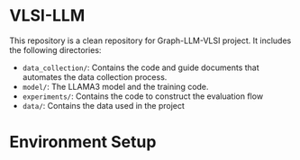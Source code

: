 # VLSI-LLM

This repository is a clean repository for Graph-LLM-VLSI project.
It includes the following directories:
- `data_collection/`: Contains the code and guide documents that automates the data collection process.
- `model/`: The LLAMA3 model and the training code.
- `experiments/`: Contains the code to construct the evaluation flow
- `data/`: Contains the data used in the project


# Environment Setup